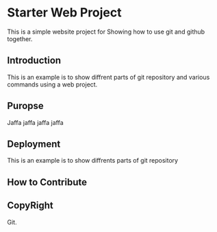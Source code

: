 # Starter Web Project
This is a simple website project for 
Showing how to use git and github together.

## Introduction

This is an example is to show diffrent parts of git repository and  various commands using a web project.



## Puropse 
 Jaffa jaffa jaffa jaffa
## Deployment 

This is an example is to show diffrents parts of git repository 

## How  to  Contribute 

## CopyRight 

Git.
